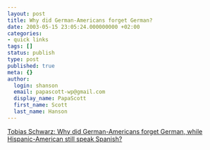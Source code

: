 ```yaml
---
layout: post
title: Why did German-Americans forget German?
date: 2003-05-15 23:05:24.000000000 +02:00
categories:
- quick links
tags: []
status: publish
type: post
published: true
meta: {}
author:
  login: shanson
  email: papascott-wp@gmail.com
  display_name: PapaScott
  first_name: Scott
  last_name: Hanson
---
```

<p><a title="Different century and two world wars" href="http://tschwarz.blogspot.com/">Tobias Schwarz: Why did German-Americans forget German, while Hispanic-American still speak Spanish?</a></p>
